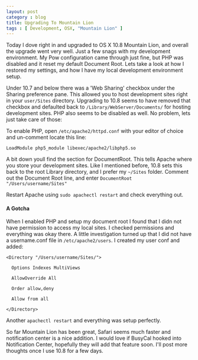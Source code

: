 ```yaml
---
layout: post
category : blog
title: Upgrading To Mountain Lion
tags : [ Development, OSX, "Mountain Lion" ]
---
```


<p>Today I dove right in and upgraded to OS X 10.8 Mountain Lion, and overall the upgrade went very well.  Just a few snags with my development environment.  My Pow configuration came through just fine, but PHP was disabled and it reset my default Document Root.  Lets take a look at how I restored my settings, and how I have my local development environment setup.</p>
<p>Under 10.7 and below there was a 'Web Sharing' checkbox under the Sharing preference pane. This allowed you to host development sites right in your <code>user/Sites</code> directory.  Upgrading to 10.8 seems to have removed that checkbox and defaulted back to <code>/Library/WebServer/Documents/</code> for hosting development sites. PHP also seems to be disabled as well.  No problem, lets just take care of those:</p>
<p>To enable PHP, open <code>/etc/apache2/httpd.conf</code> with your editor of choice and un-comment locate this line:</p>
<p><code>LoadModule php5_module libexec/apache2/libphp5.so</code></p>
<p>A bit down youll find the section for DocumentRoot. This tells Apache where you store your development sites.  Like I mentioned before, 10.8 sets this back to the root Library directory, and I prefer my <code>~/Sites</code>
folder. Comment out the Document Root line, and enter <code>DocumentRoot "/Users/username/Sites"</code></p>
<p>Restart Apache using <code>sudo apachectl restart</code> and check everything out.</p>
<h4>A Gotcha</h4>
<p>When I enabled PHP and setup my document root I found that I didn not have permission to access my local sites.  I checked permissions and everything was okay there.  A little investigation turned up that I did not have a username.conf file in <code>/etc/apache2/users</code>.  I created my user conf and added:<br /><code>
&lt;Directory "/Users/username/Sites/"&gt;<br />
&emsp;&emsp;Options Indexes MultiViews<br />
&emsp;&emsp;AllowOverride All<br />
&emsp;&emsp;Order allow,deny<br />
&emsp;&emsp;Allow from all<br />
&lt;/Directory&gt;<br /></code></p>
<p>Another <code>apachectl restart</code> and everything was setup perfectly.</p>
<p>So far Mountain Lion has been great, Safari seems much faster and notification center is a nice addition. I would love if BusyCal hooked into Notification Center, hopefully they will add that feature soon. I'll post more thoughts once I use 10.8 for a few days.</p>
